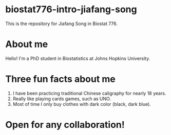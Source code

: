 # biostat776-intro-jiafang-song
This is the repository for Jiafang Song in Biostat 776.
# About me
Hello! I'm a PhD student in Biostatistics at Johns Hopkins University.
# Three fun facts about me
1. I have been practicing traditional Chinese caligraphy for nearly 18 years.
2. Really like playing cards games, such as UNO.
3. Most of time I only buy clothes with dark color (black, dark blue).
# Open for any collaboration!
